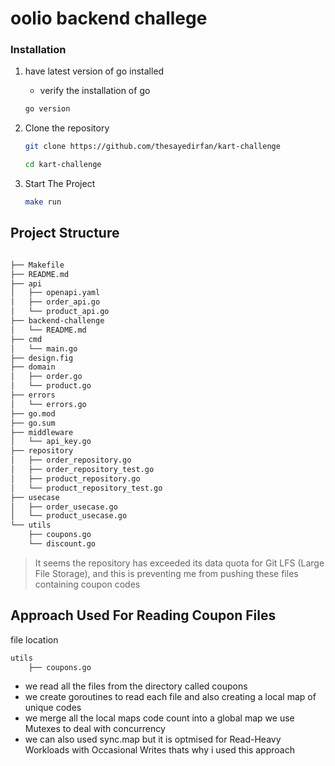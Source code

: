 # oolio backend challege

### Installation
1. have latest version of go installed
    *  verify the installation of go

    ```bash
    go version
    ```
2. Clone the repository 
    ```bash
    git clone https://github.com/thesayedirfan/kart-challenge

    cd kart-challenge
    ```
3. Start The Project
    ```bash
    make run

    ```

## Project Structure

```bash

├── Makefile
├── README.md
├── api
│   ├── openapi.yaml
│   ├── order_api.go
│   └── product_api.go
├── backend-challenge
│   └── README.md
├── cmd
│   └── main.go
├── design.fig
├── domain
│   ├── order.go
│   └── product.go
├── errors
│   └── errors.go
├── go.mod
├── go.sum
├── middleware
│   └── api_key.go
├── repository
│   ├── order_repository.go
│   ├── order_repository_test.go
│   ├── product_repository.go
│   └── product_repository_test.go
├── usecase
│   ├── order_usecase.go
│   └── product_usecase.go
└── utils
    ├── coupons.go
    └── discount.go

```


> It seems the repository has exceeded its data quota for Git LFS (Large File Storage), and this is preventing me from pushing these files containing coupon codes


## Approach Used For Reading Coupon Files
file location
```bash
utils
    ├── coupons.go
```

- we read all the files from the directory called coupons
- we create goroutines to read each file and also creating a local map of unique codes
- we merge all the local maps code count into a global map we use Mutexes to deal with concurrency
- we can also used sync.map but it is optmised for Read-Heavy Workloads with Occasional Writes thats why i used this approach



